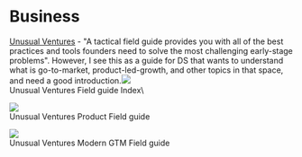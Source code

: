 # Business

​[Unusual Ventures](https://www.field-guide.unusual.vc) - "A tactical field guide provides you with all of the best practices and tools founders need to solve the most challenging early-stage problems". However, I see this as a guide for DS that wants to understand what is go-to-market, product-led-growth, and other topics in that space, and need a good introduction.![](https://files.gitbook.com/v0/b/gitbook-28427.appspot.com/o/assets%2F-Mgd48oS5\_duTKOVE\_Et%2F-MkVBtp7BJSNV\_p-NgWd%2F-MkVDHbsRF\_b2\_Ogjkgu%2Fimage.png?alt=media\&token=65daf790-ac08-431e-a3cb-3d1a5cb2843d)\
Unusual Ventures Field guide Index\


![](https://files.gitbook.com/v0/b/gitbook-28427.appspot.com/o/assets%2F-Mgd48oS5\_duTKOVE\_Et%2F-MkVBtp7BJSNV\_p-NgWd%2F-MkVCr8pibrDfwzK4dNn%2Fimage.png?alt=media\&token=89576131-b6d9-4e06-a3c7-065f99194547)\
Unusual Ventures Product Field guide

![](https://files.gitbook.com/v0/b/gitbook-28427.appspot.com/o/assets%2F-Mgd48oS5\_duTKOVE\_Et%2F-MkVBtp7BJSNV\_p-NgWd%2F-MkVCx3OidZV5yE3BWhs%2Fimage.png?alt=media\&token=a70b5ad9-850e-427c-bdc6-f542a9902a2e)\
Unusual Ventures Modern GTM Field guide
